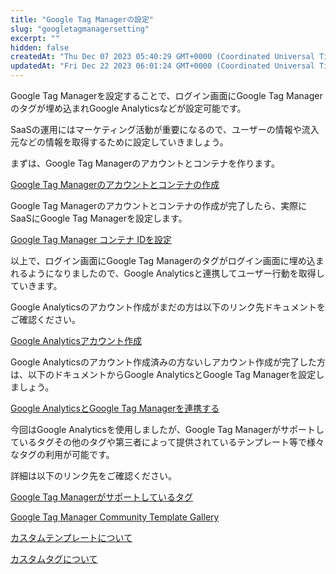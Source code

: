 ```yaml
---
title: "Google Tag Managerの設定"
slug: "googletagmanagersetting"
excerpt: ""
hidden: false
createdAt: "Thu Dec 07 2023 05:40:29 GMT+0000 (Coordinated Universal Time)"
updatedAt: "Fri Dec 22 2023 06:01:24 GMT+0000 (Coordinated Universal Time)"
---
```


Google Tag Managerを設定することで、ログイン画面にGoogle Tag Managerのタグが埋め込まれGoogle Analyticsなどが設定可能です。

SaaSの運用にはマーケティング活動が重要になるので、ユーザーの情報や流入元などの情報を取得するために設定していきましょう。

まずは、Google Tag Managerのアカウントとコンテナを作ります。

[Google Tag Managerのアカウントとコンテナの作成](/docs/part-4/application-settings/googletagmanagersetting/googletagmanagercreateaccountandcontainer)

Google Tag Managerのアカウントとコンテナの作成が完了したら、実際にSaaSにGoogle Tag Managerを設定します。

[Google Tag Manager コンテナ IDを設定](/docs/part-4/application-settings/googletagmanagersetting/googletagmanagercontaineridsetting)

以上で、ログイン画面にGoogle Tag Managerのタグがログイン画面に埋め込まれるようになりましたので、Google Analyticsと連携してユーザー行動を取得していきます。

Google Analyticsのアカウント作成がまだの方は以下のリンク先ドキュメントをご確認ください。

[Google Analyticsアカウント作成](/docs/part-4/application-settings/googletagmanagersetting/creategoogleanalyticsaccount)

Google Analyticsのアカウント作成済みの方ないしアカウント作成が完了した方は、以下のドキュメントからGoogle AnalyticsとGoogle Tag Managerを設定しましょう。

[Google AnalyticsとGoogle Tag Managerを連携する](/docs/part-4/application-settings/googletagmanagersetting/googleanalyticsgoogletagmanagerlink)

今回はGoogle Analyticsを使用しましたが、Google Tag Managerがサポートしているタグその他のタグや第三者によって提供されているテンプレート等で様々なタグの利用が可能です。

詳細は以下のリンク先をご確認ください。

<a href="https://support.google.com/tagmanager/answer/6106924" target="_blank">Google Tag Managerがサポートしているタグ</a>

<a href="https://tagmanager.google.com/gallery" target="_blank">Google Tag Manager Community Template Gallery</a>

<a href="https://support.google.com/tagmanager/answer/9334084" target="_blank">カスタムテンプレートについて</a>

<a href="https://support.google.com/tagmanager/answer/6107167" target="_blank">カスタムタグについて</a>
